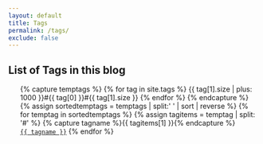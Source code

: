 ```yaml
---
layout: default
title: Tags
permalink: /tags/
exclude: false
---
```

<h2>List of Tags in this blog</h2>
<ul>
{% capture temptags %}
  {% for tag in site.tags %}
    {{ tag[1].size | plus: 1000 }}#{{ tag[0] }}#{{ tag[1].size }}
  {% endfor %}
{% endcapture %}
{% assign sortedtemptags = temptags | split:' ' | sort | reverse %}
{% for temptag in sortedtemptags %}
  {% assign tagitems = temptag | split: '#' %}
  {% capture tagname %}{{ tagitems[1] }}{% endcapture %}
  <!--<a href="/tag/{{ tagname }}"><code class="highligher-rouge"><nobr>{{ tagname    }}</nobr></code></a>-->
  <a href="/tag/{{ tagname }}"><code class="highligher-rouge"><nobr>{{ tagname    }}</nobr></code></a>
{% endfor %}
</ul>